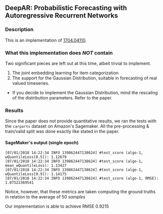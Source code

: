 ## DeepAR: Probabilistic Forecasting with Autoregressive Recurrent Networks

### Description

This is an implementation of [1704.04110](https://arxiv.org/pdf/1704.04110.pdf).

### What this implementation does *NOT* contain

Two significant pieces are left out at this time, albeit trivial to implement.

1. The joint embedding learning for item categorization
2. The support for the Gaussian Distribution, suitable in forecasting of real valued timeseries.

* If you decide to implement the Gaussian Distribution, mind the rescaling of the distribution parameters. Refer to the paper.

### Results

Since the paper does not provide quantitative results, we ran the tests with the `carparts` dataset on Amazon's Sagemaker. All the pre-processing & train/valid split was done exactly like stated in the paper.

#### SageMaker's output (single epoch)

```
[07/01/2018 14:22:34 INFO 139862447138624] #test_score (algo-1, wQuantileLoss[0.5]): 1.12679
[07/01/2018 14:22:34 INFO 139862447138624] #test_score (algo-1, mean_wQuantileLoss): 1.13427
[07/01/2018 14:22:34 INFO 139862447138624] #test_score (algo-1, wQuantileLoss[0.9]): 1.14175
[07/01/2018 14:22:34 INFO 139862447138624] #test_score (algo-1, RMSE): 1.07522369541
```

Notice, however, that these metrics are taken computing the ground truths in relation to the average of 50 _samples_

Our implementation is able to achieve RMSE 0.9215
